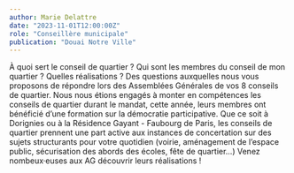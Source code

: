 ```yaml
---
author: Marie Delattre
date: "2023-11-01T12:00:00Z"
role: "Conseillère municipale"
publication: "Douai Notre Ville"
---
```


À quoi sert le conseil de quartier ? Qui sont les membres du conseil de mon quartier ? Quelles réalisations ?
Des questions auxquelles nous vous proposons de répondre lors des Assemblées Générales de vos 8 conseils de quartier. Nous nous étions engagés à monter en compétences les conseils de quartier durant le mandat, cette année, leurs membres ont bénéficié d’une formation sur la démocratie participative. Que ce soit à Dorignies ou à la Résidence Gayant - Faubourg de Paris, les conseils de quartier prennent une part active aux instances de concertation sur des sujets structurants pour votre quotidien (voirie, aménagement de l’espace public, sécurisation des abords des écoles, fête de quartier…)
Venez nombeux·euses aux AG découvrir leurs réalisations !

